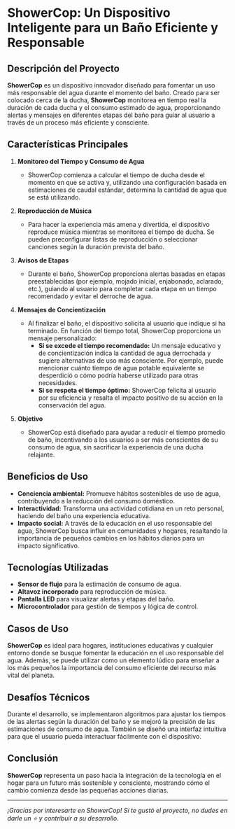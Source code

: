 # ShowerCop: Un Dispositivo Inteligente para un Baño Eficiente y Responsable

## Descripción del Proyecto

**ShowerCop** es un dispositivo innovador diseñado para fomentar un uso más responsable del agua durante el momento del baño. Creado para ser colocado cerca de la ducha, **ShowerCop** monitorea en tiempo real la duración de cada ducha y el consumo estimado de agua, proporcionando alertas y mensajes en diferentes etapas del baño para guiar al usuario a través de un proceso más eficiente y consciente.

## Características Principales

1. **Monitoreo del Tiempo y Consumo de Agua**
   - ShowerCop comienza a calcular el tiempo de ducha desde el momento en que se activa y, utilizando una configuración basada en estimaciones de caudal estándar, determina la cantidad de agua que se está utilizando.
  
2. **Reproducción de Música**
   - Para hacer la experiencia más amena y divertida, el dispositivo reproduce música mientras se monitorea el tiempo de ducha. Se pueden preconfigurar listas de reproducción o seleccionar canciones según la duración prevista del baño.
  
3. **Avisos de Etapas**
   - Durante el baño, ShowerCop proporciona alertas basadas en etapas preestablecidas (por ejemplo, mojado inicial, enjabonado, aclarado, etc.), guiando al usuario para completar cada etapa en un tiempo recomendado y evitar el derroche de agua.
  
4. **Mensajes de Concientización**
   - Al finalizar el baño, el dispositivo solicita al usuario que indique si ha terminado. En función del tiempo total, ShowerCop proporciona un mensaje personalizado:
     - **Si se excede el tiempo recomendado:** Un mensaje educativo y de concientización indica la cantidad de agua derrochada y sugiere alternativas de uso más consciente. Por ejemplo, puede mencionar cuánto tiempo de agua potable equivalente se desperdició o cómo podría haberse utilizado para otras necesidades.
     - **Si se respeta el tiempo óptimo:** ShowerCop felicita al usuario por su eficiencia y resalta el impacto positivo de su acción en la conservación del agua.
  
5. **Objetivo**
   - ShowerCop está diseñado para ayudar a reducir el tiempo promedio de baño, incentivando a los usuarios a ser más conscientes de su consumo de agua, sin sacrificar la experiencia de una ducha relajante.

## Beneficios de Uso

- **Conciencia ambiental:** Promueve hábitos sostenibles de uso de agua, contribuyendo a la reducción del consumo doméstico.
- **Interactividad:** Transforma una actividad cotidiana en un reto personal, haciendo del baño una experiencia educativa.
- **Impacto social:** A través de la educación en el uso responsable del agua, ShowerCop busca influir en comunidades y hogares, resaltando la importancia de pequeños cambios en los hábitos diarios para un impacto significativo.

## Tecnologías Utilizadas

- **Sensor de flujo** para la estimación de consumo de agua.
- **Altavoz incorporado** para reproducción de música.
- **Pantalla LED** para visualizar alertas y etapas del baño.
- **Microcontrolador** para gestión de tiempos y lógica de control.
  
## Casos de Uso

**ShowerCop** es ideal para hogares, instituciones educativas y cualquier entorno donde se busque fomentar la educación en el uso responsable del agua. Además, se puede utilizar como un elemento lúdico para enseñar a los más pequeños la importancia del consumo eficiente del recurso más vital del planeta.

## Desafíos Técnicos

Durante el desarrollo, se implementaron algoritmos para ajustar los tiempos de las alertas según la duración del baño y se mejoró la precisión de las estimaciones de consumo de agua. También se diseñó una interfaz intuitiva para que el usuario pueda interactuar fácilmente con el dispositivo.

## Conclusión

**ShowerCop** representa un paso hacia la integración de la tecnología en el hogar para un futuro más sostenible y consciente, mostrando cómo el cambio comienza desde las pequeñas acciones diarias.

---

_¡Gracias por interesarte en ShowerCop! Si te gustó el proyecto, no dudes en darle un ⭐ y contribuir a su desarrollo._
